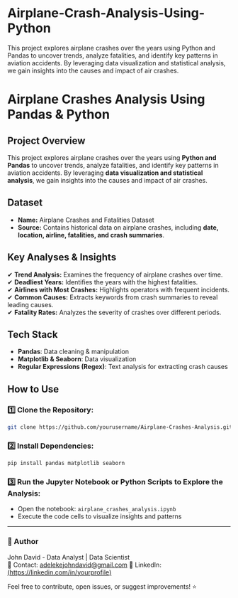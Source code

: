 # Airplane-Crash-Analysis-Using-Python
This project explores airplane crashes over the years using Python and Pandas to uncover trends, analyze fatalities, and identify key patterns in aviation accidents. By leveraging data visualization and statistical analysis, we gain insights into the causes and impact of air crashes.

# Airplane Crashes Analysis Using Pandas & Python

## Project Overview
This project explores airplane crashes over the years using **Python and Pandas** to uncover trends, analyze fatalities, and identify key patterns in aviation accidents. By leveraging **data visualization and statistical analysis**, we gain insights into the causes and impact of air crashes.

## Dataset
- **Name:** Airplane Crashes and Fatalities Dataset
- **Source:** Contains historical data on airplane crashes, including **date, location, airline, fatalities, and crash summaries**.

## Key Analyses & Insights
✔ **Trend Analysis:** Examines the frequency of airplane crashes over time.  
✔ **Deadliest Years:** Identifies the years with the highest fatalities.  
✔ **Airlines with Most Crashes:** Highlights operators with frequent incidents.  
✔ **Common Causes:** Extracts keywords from crash summaries to reveal leading causes.  
✔ **Fatality Rates:** Analyzes the severity of crashes over different periods.  

## Tech Stack
- **Pandas**: Data cleaning & manipulation
- **Matplotlib & Seaborn**: Data visualization
- **Regular Expressions (Regex)**: Text analysis for extracting crash causes

## How to Use
### 1️⃣ Clone the Repository:
```bash
git clone https://github.com/yourusername/Airplane-Crashes-Analysis.git
```

### 2️⃣ Install Dependencies:
```bash
pip install pandas matplotlib seaborn
```

### 3️⃣ Run the Jupyter Notebook or Python Scripts to Explore the Analysis:
- Open the notebook: `airplane_crashes_analysis.ipynb`
- Execute the code cells to visualize insights and patterns


---

### 📌 Author
John David - Data Analyst | Data Scientist  
📧 Contact: adelekejohndavid@gmail.com 
🔗 LinkedIn: [(https://linkedin.com/in/yourprofile) ](https://www.linkedin.com/in/john-david-b7b5781b3/) 

Feel free to contribute, open issues, or suggest improvements! ⭐
